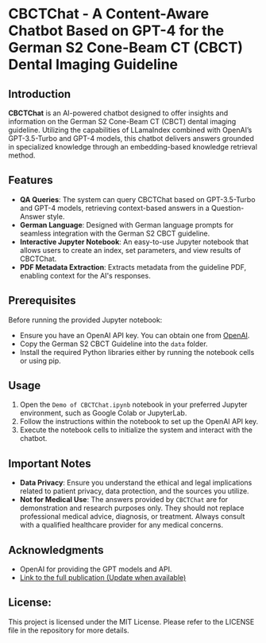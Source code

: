 # CBCTChat - A Content-Aware Chatbot Based on GPT-4 for the German S2 Cone-Beam CT (CBCT) Dental Imaging Guideline

## Introduction

**CBCTChat** is an AI-powered chatbot designed to offer insights and information on the German S2 Cone-Beam CT (CBCT) dental imaging guideline. Utilizing the capabilities of LLamaIndex combined with OpenAI’s GPT-3.5-Turbo and GPT-4 models, this chatbot delivers answers grounded in specialized knowledge through an embedding-based knowledge retrieval method.

## Features

- **QA Queries**: The system can query CBCTChat based on GPT-3.5-Turbo and GPT-4 models, retrieving context-based answers in a Question-Answer style.
- **German Language**: Designed with German language prompts for seamless integration with the German S2 CBCT guideline.
- **Interactive Jupyter Notebook**: An easy-to-use Jupyter notebook that allows users to create an index, set parameters, and view results of CBCTChat.
- **PDF Metadata Extraction**: Extracts metadata from the guideline PDF, enabling context for the AI's responses.

## Prerequisites

Before running the provided Jupyter notebook:

- Ensure you have an OpenAI API key. You can obtain one from [OpenAI](https://platform.openai.com/account/api-keys).
- Copy the German S2 CBCT Guideline into the `data` folder.
- Install the required Python libraries either by running the notebook cells or using pip.

## Usage

1. Open the `Demo of CBCTChat.ipynb` notebook in your preferred Jupyter environment, such as Google Colab or JupyterLab.
2. Follow the instructions within the notebook to set up the OpenAI API key.
3. Execute the notebook cells to initialize the system and interact with the chatbot.

## Important Notes

- **Data Privacy**: Ensure you understand the ethical and legal implications related to patient privacy, data protection, and the sources you utilize.
- **Not for Medical Use**: The answers provided by `CBCTChat` are for demonstration and research purposes only. They should not replace professional medical advice, diagnosis, or treatment. Always consult with a qualified healthcare provider for any medical concerns.


## Acknowledgments

- OpenAI for providing the GPT models and API.
- [Link to the full publication (Update when available)](<Your publication link here>)

## License:

This project is licensed under the MIT License. Please refer to the LICENSE file in the repository for more details.
